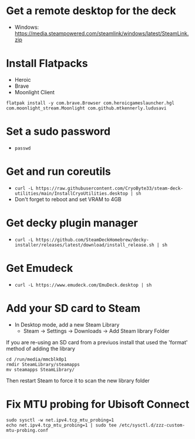 # Get a remote desktop for the deck
* Windows: https://media.steampowered.com/steamlink/windows/latest/SteamLink.zip

# Install Flatpacks
* Heroic
* Brave
* Moonlight Client
```
flatpak install -y com.brave.Browser com.heroicgameslauncher.hgl com.moonlight_stream.Moonlight com.github.mtkennerly.ludusavi
```

# Set a sudo password
* `passwd`

# Get and run coreutils
* `curl -L https://raw.githubusercontent.com/CryoByte33/steam-deck-utilities/main/InstallCryoUtilities.desktop | sh`
* Don't forget to reboot and set VRAM to 4GB

# Get decky plugin manager
* `curl -L https://github.com/SteamDeckHomebrew/decky-installer/releases/latest/download/install_release.sh | sh`

# Get Emudeck
* `curl -L https://www.emudeck.com/EmuDeck.desktop | sh`

# Add your SD card to Steam
* In Desktop mode, add a new Steam Library
  - Steam -> Settings -> Downloads -> Add Steam library Folder

If you are re-using an SD card from a previuos install that used the 'format' method of adding the library
```
cd /run/media/mmcblk0p1
rmdir SteamLibrary/steamapps
mv steamapps SteamLibrary/
```
Then restart Steam to force it to scan the new library folder
  
# Fix MTU probing for Ubisoft Connect
```
sudo sysctl -w net.ipv4.tcp_mtu_probing=1
echo net.ipv4.tcp_mtu_probing=1 | sudo tee /etc/sysctl.d/zzz-custom-mtu-probing.conf
```
